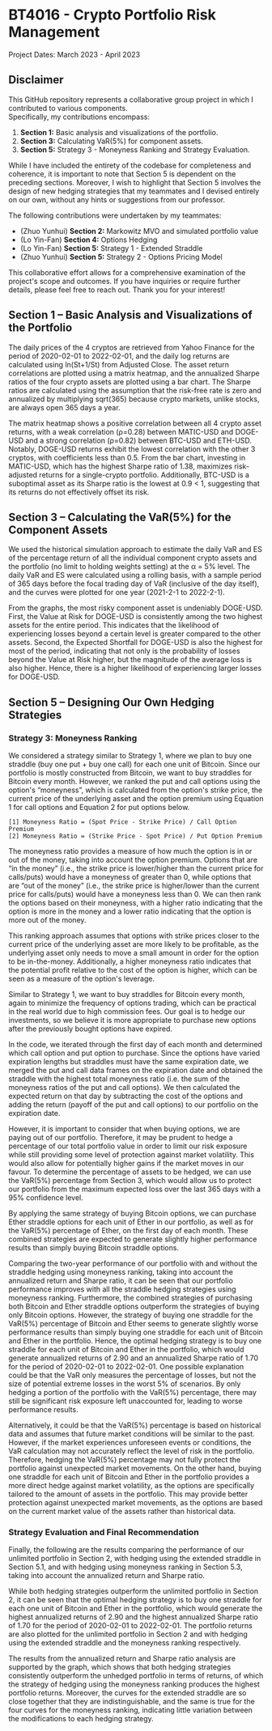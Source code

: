# BT4016 - Crypto Portfolio Risk Management
Project Dates: March 2023 - April 2023
## Disclaimer
This GitHub repository represents a collaborative group project in which I contributed to various components.  
Specifically, my contributions encompass:
1. **Section 1:** Basic analysis and visualizations of the portfolio.
2. **Section 3:** Calculating VaR(5%) for component assets.
3. **Section 5:** Strategy 3 - Moneyness Ranking and Strategy Evaluation.

While I have included the entirety of the codebase for completeness and coherence, it is important to note that Section 5 is dependent on the preceding sections. Moreover, I wish to highlight that Section 5 involves the design of new hedging strategies that my teammates and I devised entirely on our own, without any hints or suggestions from our professor. 

The following contributions were undertaken by my teammates:
- (Zhuo Yunhui) **Section 2:** Markowitz MVO and simulated portfolio value 
- (Lo Yin-Fan) **Section 4:** Options Hedging
- (Lo Yin-Fan) **Section 5:** Strategy 1 - Extended Straddle
- (Zhuo Yunhui) **Section 5:** Strategy 2 - Options Pricing Model

This collaborative effort allows for a comprehensive examination of the project's scope and outcomes. If you have inquiries or require further details, please feel free to reach out. Thank you for your interest!

## Section 1 – Basic Analysis and Visualizations of the Portfolio
The daily prices of the 4 cryptos are retrieved from Yahoo Finance for the period of 2020-02-01 to 2022-02-01, and the daily log returns are calculated using ln(St+1/St) from Adjusted Close. The asset return correlations are plotted using a matrix heatmap, and the annualized Sharpe ratios of the four crypto assets are plotted using a bar chart. The Sharpe ratios are calculated using the assumption that the risk-free rate is zero and annualized by multiplying sqrt(365) because crypto markets, unlike stocks, are always open 365 days a year.

The matrix heatmap shows a positive correlation between all 4 crypto asset returns, with a weak correlation (ρ=0.28) between MATIC-USD and DOGE-USD and a strong correlation (ρ=0.82) between BTC-USD and ETH-USD. Notably, DOGE-USD returns exhibit the lowest correlation with the other 3 cryptos, with coefficients less than 0.5. From the bar chart, investing in MATIC-USD, which has the highest Sharpe ratio of 1.38, maximizes risk-adjusted returns for a single-crypto portfolio. Additionally, BTC-USD is a suboptimal asset as its Sharpe ratio is the lowest at 0.9 < 1, suggesting that its returns do not effectively offset its risk.

## Section 3 – Calculating the VaR(5%) for the Component Assets
We used the historical simulation approach to estimate the daily VaR and ES of the percentage return of all the individual component crypto assets and the portfolio (no limit to holding weights setting) at the α = 5% level. The daily VaR and ES were calculated using a rolling basis, with a sample period of 365 days before the focal trading day of VaR (inclusive of the day itself), and the curves were plotted for one year (2021-2-1 to 2022-2-1).

From the graphs, the most risky component asset is undeniably DOGE-USD. First, the Value at Risk for DOGE-USD is consistently among the two highest assets for the entire
period. This indicates that the likelihood of experiencing losses beyond a certain level is greater compared to the other assets. Second, the Expected Shortfall for DOGE-USD is also the highest for most of the period, indicating that not only is the probability of losses beyond the Value at Risk higher, but the magnitude of the average loss is also higher. Hence, there is a higher likelihood of experiencing larger losses for DOGE-USD.

## Section 5 – Designing Our Own Hedging Strategies
### Strategy 3: Moneyness Ranking
We considered a strategy similar to Strategy 1, where we plan to buy one straddle (buy one put + buy one call) for each one unit of Bitcoin. Since our portfolio is
mostly constructed from Bitcoin, we want to buy straddles for Bitcoin every month. However, we ranked the put and call options using the option's “moneyness”, which is
calculated from the option's strike price, the current price of the underlying asset and the option premium using Equation 1 for call options and Equation 2 for put options below.
```
[1] Moneyness Ratio = (Spot Price - Strike Price) / Call Option Premium
[2] Moneyness Ratio = (Strike Price - Spot Price) / Put Option Premium
```

The moneyness ratio provides a measure of how much the option is in or out of the money, taking into account the option premium. Options that are “in the money” (i.e., the strike price is lower/higher than the current price for calls/puts) would have a moneyness of greater than 0, while options that are “out of the money” (i.e., the strike price is higher/lower than the current price for calls/puts) would have a moneyness less than 0. We can then rank the options based on their moneyness, with a higher ratio indicating that the option is more in the money and a lower ratio indicating that the option is more out of the money.

This ranking approach assumes that options with strike prices closer to the current price of the underlying asset are more likely to be profitable, as the underlying asset only needs to move a small amount in order for the option to be in-the-money. Additionally, a higher moneyness ratio indicates that the potential profit relative to the cost of the option is higher, which can be seen as a measure of the option's leverage.

Similar to Strategy 1, we want to buy straddles for Bitcoin every month, again to minimize the frequency of options trading, which can be practical in the real world due to high commission fees. Our goal is to hedge our investments, so we believe it is more appropriate to purchase new options after the previously bought options have expired.

In the code, we iterated through the first day of each month and determined which call option and put option to purchase. Since the options have varied expiration lengths but straddles must have the same expiration date, we merged the put and call data frames on the expiration date and obtained the straddle with the highest total moneyness ratio (i.e. the sum of the moneyness ratios of the put and call options). We then calculated the expected return on that day by subtracting the cost of the options and adding the return (payoff of the put and call options) to our portfolio on the expiration date.

However, it is important to consider that when buying options, we are paying out of our portfolio. Therefore, it may be prudent to hedge a percentage of our total portfolio value in order to limit our risk exposure while still providing some level of protection against market volatility. This would also allow for potentially higher gains if the market moves in our favour. To determine the percentage of assets to be hedged, we can use the VaR(5%) percentage from Section 3, which would allow us to protect our portfolio from the maximum expected loss over the last 365 days with a 95% confidence level.

By applying the same strategy of buying Bitcoin options, we can purchase Ether straddle options for each unit of Ether in our portfolio, as well as for the VaR(5%) percentage of Ether, on the first day of each month. These combined strategies are expected to generate slightly higher performance results than simply buying Bitcoin straddle options.

Comparing the two-year performance of our portfolio with and without the straddle hedging using moneyness ranking, taking into account the annualized return and Sharpe ratio, it can be seen that our portfolio performance improves with all the straddle hedging strategies using moneyness ranking. Furthermore, the combined strategies of purchasing both Bitcoin and Ether straddle options outperform the strategies of buying only Bitcoin options. However, the strategy of buying one straddle for the VaR(5%) percentage of Bitcoin and Ether seems to generate slightly worse performance results than simply buying one straddle for each unit of Bitcoin and Ether in the portfolio. Hence, the optimal hedging strategy is to buy one straddle for each unit of Bitcoin and Ether in the portfolio, which would generate annualized returns of 2.90 and an annualized Sharpe ratio of 1.70 for the period of 2020-02-01 to 2022-02-01. One possible explanation could be that the VaR only measures the percentage of losses, but not the size of potential extreme losses in the worst 5% of scenarios. By only hedging a portion of the portfolio with the VaR(5%) percentage, there may still be
significant risk exposure left unaccounted for, leading to worse performance results.

Alternatively, it could be that the VaR(5%) percentage is based on historical data and assumes that future market conditions will be similar to the past. However, if the market experiences unforeseen events or conditions, the VaR calculation may not accurately reflect the level of risk in the portfolio. Therefore, hedging the VaR(5%) percentage may not fully protect the portfolio against unexpected market movements. On the other hand, buying one straddle for each unit of Bitcoin and Ether in the portfolio provides a more direct hedge against market volatility, as the options are specifically tailored to the amount of assets in the portfolio. This may provide better protection against unexpected market movements, as the options are based on the current market value of the assets rather than historical data.

### Strategy Evaluation and Final Recommendation
Finally, the following are the results comparing the performance of our unlimited portfolio in Section 2, with hedging using the extended straddle in Section 5.1, and with hedging using moneyness ranking in Section 5.3, taking into account the annualized return and Sharpe ratio.

While both hedging strategies outperform the unlimited portfolio in Section 2, it can be seen that the optimal hedging strategy is to buy one straddle for each one unit of Bitcoin and Ether in the portfolio, which would generate the highest annualized returns of 2.90 and the highest annualized Sharpe ratio of 1.70 for the period of 2020-02-01 to 2022-02-01. The portfolio returns are also plotted for the unlimited portfolio in Section 2 and with hedging using the extended straddle and the moneyness ranking respectively.

The results from the annualized return and Sharpe ratio analysis are supported by the graph, which shows that both hedging strategies consistently outperform the unhedged portfolio in terms of returns, of which the strategy of hedging using the moneyness ranking produces the highest portfolio returns. Moreover, the curves for the extended straddle are so close together that they are indistinguishable, and the same is true for the four curves for the moneyness ranking, indicating little variation between the modifications to each hedging strategy.
